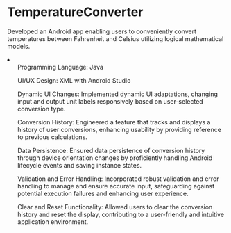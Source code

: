 # TemperatureConverter
<p>Developed an Android app enabling users to conveniently convert temperatures between Fahrenheit and Celsius utilizing logical mathematical models.</p>
<li>
  <ul>Programming Language: Java</ul>
  <ul>UI/UX Design: XML with Android Studio</ul>
  <ul>Dynamic UI Changes: Implemented dynamic UI adaptations, changing input and output unit labels responsively based on user-selected conversion type.</ul>
  <ul>Conversion History: Engineered a feature that tracks and displays a history of user conversions, enhancing usability by providing reference to previous calculations.</ul>
  <ul>Data Persistence: Ensured data persistence of conversion history through device orientation changes by proficiently handling Android lifecycle events and saving instance states.</ul>
  <ul>Validation and Error Handling: Incorporated robust validation and error handling to manage and ensure accurate input, safeguarding against potential execution failures and enhancing user experience.</ul>
  <ul>Clear and Reset Functionality: Allowed users to clear the conversion history and reset the display, contributing to a user-friendly and intuitive application environment.</ul>
</li>
